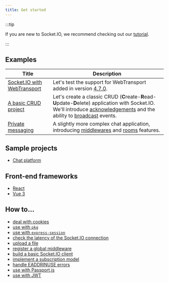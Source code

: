 ```yaml
---
title: Get started
---
```


:::tip

If you are new to Socket.IO, we recommend checking out our [tutorial](/docs/v4/tutorial/introduction).

:::

## Examples

| Title                                                        | Description                                                                                                                                                                                                                                              |
|--------------------------------------------------------------|----------------------------------------------------------------------------------------------------------------------------------------------------------------------------------------------------------------------------------------------------------|
| [Socket.IO with WebTransport](/get-started/webtransport)     | Let's test the support for WebTransport added in version [4.7.0](/docs/v4/changelog/4.7.0).                                                                                                                                                              |
| [A basic CRUD project](/get-started/basic-crud-application/) | Let's create a classic CRUD (**C**reate-**R**ead-**U**pdate-**D**elete) application with Socket.IO. We'll introduce [acknowledgements](/docs/v4/emitting-events/#Acknowledgements) and the ability to [broadcast](/docs/v4/broadcasting-events/) events. |
| [Private messaging](/get-started/private-messaging-part-1/)  | A slightly more complex chat application, introducing [middlewares](/docs/v4/middlewares/) and [rooms](/docs/v4/rooms/) features.                                                                                                                        |

## Sample projects

- [Chat platform](https://github.com/socketio/socket.io-chat-platform)

## Front-end frameworks

- [React](/how-to/use-with-react)
- [Vue 3](/how-to/use-with-vue)

## How to...

- [deal with cookies](/how-to/deal-with-cookies)
- [use with `pkg`](/how-to/use-with-pkg)
- [use with `express-session`](/how-to/use-with-express-session)
- [check the latency of the Socket.IO connection](/how-to/check-the-latency-of-the-connection)
- [upload a file](/how-to/upload-a-file)
- [register a global middleware](/how-to/register-a-global-middleware)
- [build a basic Socket.IO client](/how-to/build-a-basic-client)
- [implement a subscription model](/how-to/implement-a-subscription-model)
- [handle EADDRINUSE errors](/how-to/handle-eaddrinused-errors)
- [use with Passport.js](/how-to/use-with-passport)
- [use with JWT](/how-to/use-with-jwt)
